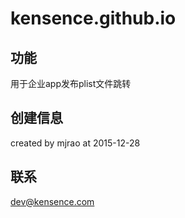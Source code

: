# kensence.github.io #

## 功能
用于企业app发布plist文件跳转

## 创建信息
created by mjrao at 2015-12-28

## 联系
dev@kensence.com
